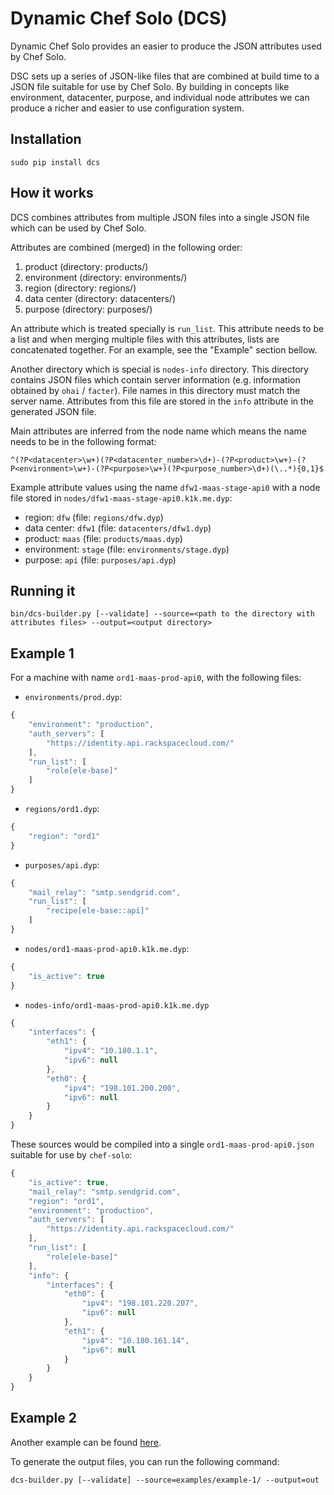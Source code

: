 # Dynamic Chef Solo (DCS)

Dynamic Chef Solo provides an easier to produce the JSON attributes used by Chef Solo.

DSC sets up a series of JSON-like files that are combined at build time to a
JSON file suitable for use by Chef Solo.  By building in concepts like
environment, datacenter, purpose, and individual node attributes we can
produce a richer and easier to use configuration system.

## Installation

`sudo pip install dcs`

## How it works

DCS combines attributes from multiple JSON files into a single JSON file which
can be used by Chef Solo.

Attributes are combined (merged) in the following order:

1. product (directory: products/)
2. environment (directory: environments/)
3. region (directory: regions/)
4. data center (directory: datacenters/)
5. purpose (directory: purposes/)

An attribute which is treated specially is `run_list`. This attribute needs
to be a list and when merging multiple files with this attributes, lists are
concatenated together. For an example, see the "Example" section bellow.

Another directory which is special is `nodes-info` directory. This directory
contains JSON files which contain server information (e.g. information
obtained by `ohai` / `facter`). File names in this directory must match the
server name. Attributes from this file are stored in the `info` attribute in
the generated JSON file.

Main attributes are inferred from the node name which means the name needs to 
be in the following format:

`^(?P<datacenter>\w+)(?P<datacenter_number>\d+)-(?P<product>\w+)-(?P<environment>\w+)-(?P<purpose>\w+)(?P<purpose_number>\d+)(\..*){0,1}$`

Example attribute values using the name `dfw1-maas-stage-api0` with a node file
stored in `nodes/dfw1-maas-stage-api0.k1k.me.dyp`:

* region: `dfw` (file: `regions/dfw.dyp`)
* data center: `dfw1` (file: `datacenters/dfw1.dyp`)
* product: `maas` (file: `products/maas.dyp`)
* environment: `stage` (file: `environments/stage.dyp`)
* purpose: `api` (file: `purposes/api.dyp`)

## Running it

`bin/dcs-builder.py [--validate] --source=<path to the directory with attributes files> --output=<output directory>`

## Example 1

For a machine with name `ord1-maas-prod-api0`, with the following files:

* `environments/prod.dyp`:

```javascript
{
    "environment": "production",
    "auth_servers": [
        "https://identity.api.rackspacecloud.com/"
    ],
    "run_list": [
        "role[ele-base]"
    ]
}
```

* `regions/ord1.dyp`:

```javascript
{
    "region": "ord1"
}
```

* `purposes/api.dyp`:

```javascript
{
    "mail_relay": "smtp.sendgrid.com",
    "run_list": [
        "recipe[ele-base::api]"
    ]
}
```

* `nodes/ord1-maas-prod-api0.k1k.me.dyp`:

```javascript
{
    "is_active": true
}
```

* `nodes-info/ord1-maas-prod-api0.k1k.me.dyp`

```javascript
{
    "interfaces": {
        "eth1": {
            "ipv4": "10.180.1.1",
            "ipv6": null
        },
        "eth0": {
            "ipv4": "198.101.200.200",
            "ipv6": null
        }
    }
}
```

These sources would be compiled into a single `ord1-maas-prod-api0.json` suitable for use by `chef-solo`:

```javascript
{
    "is_active": true,
    "mail_relay": "smtp.sendgrid.com",
    "region": "ord1",
    "environment": "production",
    "auth_servers": [
        "https://identity.api.rackspacecloud.com/"
    ],
    "run_list": [
        "role[ele-base]"
    ],
    "info": {
        "interfaces": {
            "eth0": {
                "ipv4": "198.101.220.207",
                "ipv6": null
            },
            "eth1": {
                "ipv4": "10.180.161.14",
                "ipv6": null
            }
        }
    }
}
```

## Example 2

Another example can be found [here](https://github.com/racker/python-dcs/tree/master/examples/example-1).

To generate the output files, you can run the following command:

`dcs-builder.py [--validate] --source=examples/example-1/ --output=out`

